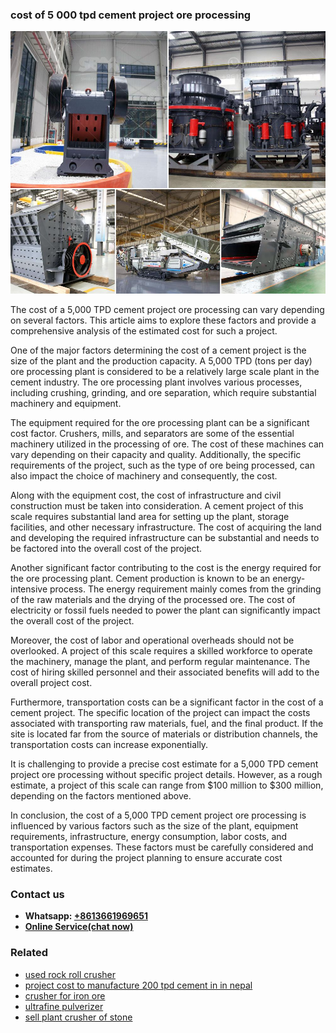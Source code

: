 <h3>cost of 5 000 tpd cement project ore processing</h3><img src='1708589366.jpg' alt=''><p>The cost of a 5,000 TPD cement project ore processing can vary depending on several factors. This article aims to explore these factors and provide a comprehensive analysis of the estimated cost for such a project.</p><p>One of the major factors determining the cost of a cement project is the size of the plant and the production capacity. A 5,000 TPD (tons per day) ore processing plant is considered to be a relatively large scale plant in the cement industry. The ore processing plant involves various processes, including crushing, grinding, and ore separation, which require substantial machinery and equipment.</p><p>The equipment required for the ore processing plant can be a significant cost factor. Crushers, mills, and separators are some of the essential machinery utilized in the processing of ore. The cost of these machines can vary depending on their capacity and quality. Additionally, the specific requirements of the project, such as the type of ore being processed, can also impact the choice of machinery and consequently, the cost.</p><p>Along with the equipment cost, the cost of infrastructure and civil construction must be taken into consideration. A cement project of this scale requires substantial land area for setting up the plant, storage facilities, and other necessary infrastructure. The cost of acquiring the land and developing the required infrastructure can be substantial and needs to be factored into the overall cost of the project.</p><p>Another significant factor contributing to the cost is the energy required for the ore processing plant. Cement production is known to be an energy-intensive process. The energy requirement mainly comes from the grinding of the raw materials and the drying of the processed ore. The cost of electricity or fossil fuels needed to power the plant can significantly impact the overall cost of the project.</p><p>Moreover, the cost of labor and operational overheads should not be overlooked. A project of this scale requires a skilled workforce to operate the machinery, manage the plant, and perform regular maintenance. The cost of hiring skilled personnel and their associated benefits will add to the overall project cost.</p><p>Furthermore, transportation costs can be a significant factor in the cost of a cement project. The specific location of the project can impact the costs associated with transporting raw materials, fuel, and the final product. If the site is located far from the source of materials or distribution channels, the transportation costs can increase exponentially.</p><p>It is challenging to provide a precise cost estimate for a 5,000 TPD cement project ore processing without specific project details. However, as a rough estimate, a project of this scale can range from $100 million to $300 million, depending on the factors mentioned above.</p><p>In conclusion, the cost of a 5,000 TPD cement project ore processing is influenced by various factors such as the size of the plant, equipment requirements, infrastructure, energy consumption, labor costs, and transportation expenses. These factors must be carefully considered and accounted for during the project planning to ensure accurate cost estimates.</p><h3>Contact us</h3><ul><li><strong>Whatsapp:&nbsp;<a href="https://wa.me/8613661969651">+8613661969651</a></strong></li><li><a href="https://swt.shibang-china.com/?git&amp;zhl&amp;cost of 5 000 tpd cement project ore processing"><strong>Online Service(chat now)</strong></a></li></ul><h3>Related</h3><ul><li><a href='used rock roll crusher.md'>used rock roll crusher</a></li><li><a href='project cost to manufacture 200 tpd cement in in nepal.md'>project cost to manufacture 200 tpd cement in in nepal</a></li><li><a href='crusher for iron ore.md'>crusher for iron ore</a></li><li><a href='ultrafine pulverizer.md'>ultrafine pulverizer</a></li><li><a href='sell plant crusher of stone.md'>sell plant crusher of stone</a></li></ul>